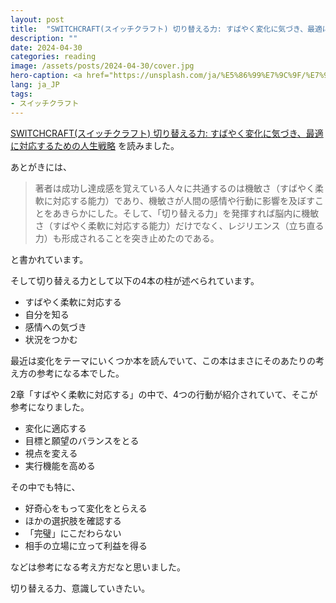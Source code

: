 ```yaml
---
layout: post
title:  "SWITCHCRAFT(スイッチクラフト) 切り替える力: すばやく変化に気づき、最適に対応するための人生戦略 を読みました"
description: ""
date: 2024-04-30
categories: reading
image: /assets/posts/2024-04-30/cover.jpg
hero-caption: <a href="https://unsplash.com/ja/%E5%86%99%E7%9C%9F/%E7%99%BD%E3%81%84%E5%A3%81%E3%81%AE%E3%82%B9%E3%82%A4%E3%83%83%E3%83%81-ynfmVbvunQU?utm_content=creditCopyText&utm_medium=referral&utm_source=unsplash">Unsplash</a>の<a href="https://unsplash.com/ja/@izzyfisch_?utm_content=creditCopyText&utm_medium=referral&utm_source=unsplash">Isabella Fischer</a>が撮影した写真
lang: ja_JP
tags:
- スイッチクラフト
---
```


[SWITCHCRAFT(スイッチクラフト) 切り替える力: すばやく変化に気づき、最適に対応するための人生戦略](https://amzn.asia/d/5VMgA32) を読みました。

あとがきには、

> 著者は成功し達成感を覚えている人々に共通するのは機敏さ（すばやく柔軟に対応する能力）であり、機敏さが人間の感情や行動に影響を及ぼすことをあきらかにした。そして、「切り替える力」を発揮すれば脳内に機敏さ（すばやく柔軟に対応する能力）だけでなく、レジリエンス（立ち直る力）も形成されることを突き止めたのである。

と書かれています。

そして切り替える力として以下の4本の柱が述べられています。
- すばやく柔軟に対応する
- 自分を知る
- 感情への気づき
- 状況をつかむ

最近は変化をテーマにいくつか本を読んでいて、この本はまさにそのあたりの考え方の参考になる本でした。

2章「すばやく柔軟に対応する」の中で、4つの行動が紹介されていて、そこが参考になりました。

- 変化に適応する
- 目標と願望のバランスをとる
- 視点を変える
- 実行機能を高める

その中でも特に、
- 好奇心をもって変化をとらえる
- ほかの選択肢を確認する
- 「完璧」にこだわらない
- 相手の立場に立って利益を得る

などは参考になる考え方だなと思いました。

切り替える力、意識していきたい。